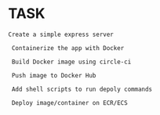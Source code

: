 # TASK

```
Create a simple express server
```

```
 Containerize the app with Docker
```

```
 Build Docker image using circle-ci
```

```
 Push image to Docker Hub
```

```
 Add shell scripts to run depoly commands
```

```
 Deploy image/container on ECR/ECS
```
